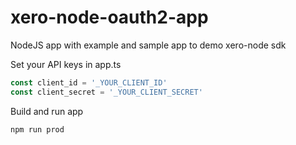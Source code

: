 # xero-node-oauth2-app
NodeJS app with example and sample app to demo xero-node sdk

Set your API keys in app.ts

```javascript
const client_id = '_YOUR_CLIENT_ID'
const client_secret = '_YOUR_CLIENT_SECRET'
```

Build and run app

```sh
npm run prod
```
